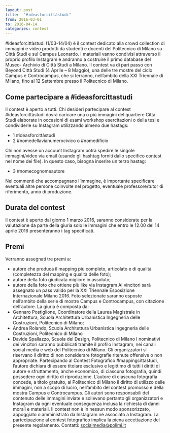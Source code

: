 ```yaml
---
layout: post
title:  "#ideasforcittàstudi"
from: 2016-03-01
to: 2016-04-14
categories: contest
---
```


#ideasforcittàstudi (1/03-14/04) è il contest dedicato alla crowd collection di immagini e video prodotti da studenti e docenti del Politecnico di Milano su Città Studi e sul Campus Leonardo. I materiali vanno condivisi attraverso il proprio profilo Instagram e andranno a costruire il primo database del Museo- Archivio di Città Studi a Milano.
Il contest va di pari passo con Beyond Città Studi (4 Aprile – 8 Maggio), una delle tre mostre del ciclo Campus e Controcampus, che si terranno, nell’ambito della XXI Triennale di Milano, fino al 12 Settembre presso il Politecnico di Milano.

## Come partecipare a #ideasforcittastudi
Il contest è aperto a tutti.
Chi desideri partecipare al contest #ideasforcittàstudi dovrà caricare una o più immagini del quartiere Città Studi elaborate in occasioni di esami workshop esercitazioni o della tesi e condividerle su Instagram utilizzando almeno due hastags:
 
- 1 #ideasforcittàstudi
- 2 #nomedellavianumerocivico o #nomedificio

Chi non avesse un account Instagram potrà spedire le singole immagini/video via email (usando gli hashtag forniti dallo specifico contest nel nome dei file). In questo caso, bisogna inserire un terzo hastag:
- 3 #nomecognomeautore


Nei commenti che accompagnano l’immagine, è importante specificare eventuali altre persone coinvolte nel progetto, eventuale professore/tutor di riferimento, anno di produzione.

## Durata del contest

Il contest è aperto dal giorno 1 marzo 2016, saranno considerate per la valutazione da parte della giuria solo le immagini che entro le 12.00 del 14 aprile 2016 presenteranno i tag specificati.

## Premi

Verranno assegnati tre premi a:
- autore che produca il mapping più completo, articolato e di qualità (completezza del mapping e qualità delle foto);
- autore della foto giudicata migliore in assoluto;
- autore della foto che ottiene più like via Instagram
Ai vincitori sarà assegnato un pass valido per la XXI Triennale Esposizione Internazionale Milano 2016. Foto selezionate saranno esposte nell’ambito della serie di mostre Campus e Controcampus, con citazione dell’autore.
La giuria è composta da:
- Gennaro Postiglione, Coordinatore della Laurea Magistrale in Architettura, Scuola Architettura Urbanistica Ingegneria delle Costruzioni, Politecnico di Milano;
- Andrea Rolando, Scuola Architettura Urbanistica Ingegneria delle Costruzioni, Politecnico di Milano
- Davide Spallazzo, Scuola del Design, Politecnico di Milano
I nominativi dei vincitori saranno pubblicati tramite il profilo Instagram, nei canali social media e web del Politecnico di Milano.
Gli organizzatori si riservano il diritto di non considerare fotografie ritenute offensive o non appropriate.
Partecipando al Contest Fotografico #mappingcittastudi, l’autore dichiara di essere titolare esclusivo e legittimo di tutti i diritti di autore e sfruttamento, anche economico, di ciascuna fotografia, quindi possedere ogni diritto di riproduzione. L’autore di ciascuna fotografia concede, a titolo gratuito, al Politecnico di Milano il diritto di utilizzo delle immagini, non a scopo di lucro, nell’ambito del contest promosso e della mostra Campus e Controcampus.
Gli autori sono responsabili del contenuto delle immagini inviate e sollevano pertanto gli organizzatori e Instagram da ogni eventuale conseguenza inclusa la richiesta di danni morali e materiali.
Il contest non è in nessun modo sponsorizzato, appoggiato o amministrato da Instagram né associato a Instagram.
La partecipazione al contest fotografico implica la piena accettazione del presente regolamento.
Contatti: socialmedia@polimi.it
